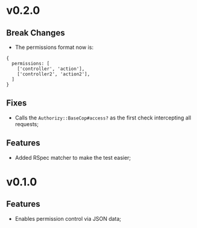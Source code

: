 # v0.2.0

## Break Changes

- The permissions format now is:

```
{
  permissions: [
    ['controller', 'action'],
    ['controller2', 'action2'],
  ]
}
```

## Fixes

- Calls the `Authorizy::BaseCop#access?` as the first check intercepting all requests;

## Features

- Added RSpec matcher to make the test easier;

# v0.1.0

## Features

- Enables permission control via JSON data;
